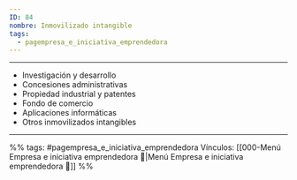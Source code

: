 ```yaml
---
ID: 84
nombre: Inmovilizado intangible
tags:
  - pagempresa_e_iniciativa_emprendedora
---
```

___
-  Investigación y desarrollo 
-  Concesiones administrativas 
- Propiedad industrial y patentes 
- Fondo de comercio 
- Aplicaciones informáticas 
- Otros inmovilizados intangibles

____
%%
tags:  #pagempresa_e_iniciativa_emprendedora 
Vínculos:  [[000-Menú Empresa e iniciativa emprendedora 📃|Menú Empresa e iniciativa emprendedora 📃]]
%%